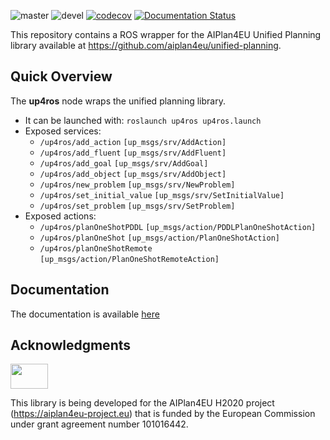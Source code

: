 ![master](https://github.com/aiplan4eu/UP4ROS/actions/workflows/master.yaml/badge.svg)
![devel](https://github.com/aiplan4eu/UP4ROS/actions/workflows/devel.yaml/badge.svg)
[![codecov](https://codecov.io/github/aiplan4eu/UP4ROS/branch/master/graph/badge.svg?token=W9RX14LTPS)](https://codecov.io/github/aiplan4eu/UP4ROS)
[![Documentation Status](https://readthedocs.org/projects/up4ros/badge/?version=latest)](https://up4ros.readthedocs.io/en/latest/)

This repository contains a ROS wrapper for the AIPlan4EU Unified Planning library available at https://github.com/aiplan4eu/unified-planning.

## Quick Overview

The **up4ros** node wraps the unified planning library.
  * It can be launched with: `roslaunch up4ros up4ros.launch`
  * Exposed services:
    * `/up4ros/add_action` `[up_msgs/srv/AddAction]` 
    * `/up4ros/add_fluent` `[up_msgs/srv/AddFluent]` 
    * `/up4ros/add_goal` `[up_msgs/srv/AddGoal]` 
    * `/up4ros/add_object` `[up_msgs/srv/AddObject]` 
    * `/up4ros/new_problem` `[up_msgs/srv/NewProblem]` 
    * `/up4ros/set_initial_value` `[up_msgs/srv/SetInitialValue]` 
    * `/up4ros/set_problem` `[up_msgs/srv/SetProblem]`
  * Exposed actions:
    * `/up4ros/planOneShotPDDL` `[up_msgs/action/PDDLPlanOneShotAction]`
    * `/up4ros/planOneShot` `[up_msgs/action/PlanOneShotAction]`
    * `/up4ros/planOneShotRemote` `[up_msgs/action/PlanOneShotRemoteAction]`

## Documentation

The documentation is available [here](https://up4ros.readthedocs.io/en/latest/)

## Acknowledgments

<img src="https://www.aiplan4eu-project.eu/wp-content/uploads/2021/07/euflag.png" width="60" height="40">

This library is being developed for the AIPlan4EU H2020 project (https://aiplan4eu-project.eu) that is funded by the European Commission under grant agreement number 101016442.
